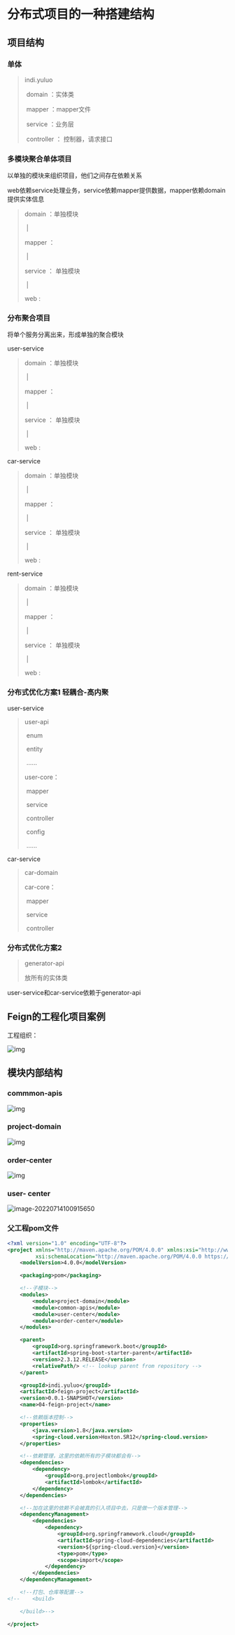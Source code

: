 # 分布式项目的一种搭建结构

## 项目结构

### 单体

> indi.yuluo
>
> ​	domain		：实体类
>
> ​	mapper		：mapper文件
>
> ​	service		  ：业务层
>
> ​	controller	： 控制器，请求接口

### 多模块聚合单体项目

以单独的模块来组织项目，他们之间存在依赖关系

web依赖service处理业务，service依赖mapper提供数据，mapper依赖domain提供实体信息

> domain ：单独模块
>
> ​	|
>
> mapper ： 
>
> ​	|
>
> service  ： 单独模块
>
> ​	|
>
> web		: 

### 分布聚合项目

将单个服务分离出来，形成单独的聚合模块

user-service

> domain ：单独模块
>
> ​	|
>
> mapper ： 
>
> ​	|
>
> service  ： 单独模块
>
> ​	|
>
> web		: 

car-service

> domain ：单独模块
>
> ​	|
>
> mapper ： 
>
> ​	|
>
> service  ： 单独模块
>
> ​	|
>
> web		: 

rent-service

> domain ：单独模块
>
> ​	|
>
> mapper ： 
>
> ​	|
>
> service  ： 单独模块
>
> ​	|
>
> web		: 

### 分布式优化方案1  轻耦合-高内聚

user-service

> user-api
>
> ​	enum
>
> ​	entity
>
> ​	……
>
> user-core：
>
> ​	mapper
>
> ​	service
>
> ​	controller
>
> ​	config
>
> ​	……

car-service

> car-domain
>
> car-core：
>
> ​	mapper
>
> ​	service
>
> ​	controller

### 分布式优化方案2

> generator-api
>
> 放所有的实体类

user-service和car-service依赖于generator-api

## Feign的工程化项目案例

工程组织：

![img](file:///C:\Users\14815\AppData\Roaming\Tencent\Users\1481556636\TIM\WinTemp\RichOle\%_]{8{B1_@IIEE@HJHWNB0G.png)

## 模块内部结构

### commmon-apis

![img](file:///C:\Users\14815\AppData\Roaming\Tencent\Users\1481556636\TIM\WinTemp\RichOle\CD0EMN1HN4LLZ${0PLS_RTL.png)

### project-domain

![img](file:///C:\Users\14815\AppData\Roaming\Tencent\Users\1481556636\TIM\WinTemp\RichOle\9J2}OWI%TI3NSAUE70%U9K9.png)

### order-center

![img](file:///C:\Users\14815\AppData\Roaming\Tencent\Users\1481556636\TIM\WinTemp\RichOle\QVUVZJ@KZLMKSX]D$MTOB8A.png)

### user- center

![image-20220714100915650](.\image-20220714100915650.png)

### 父工程pom文件

```xml
<?xml version="1.0" encoding="UTF-8"?>
<project xmlns="http://maven.apache.org/POM/4.0.0" xmlns:xsi="http://www.w3.org/2001/XMLSchema-instance"
         xsi:schemaLocation="http://maven.apache.org/POM/4.0.0 https://maven.apache.org/xsd/maven-4.0.0.xsd">
    <modelVersion>4.0.0</modelVersion>

    <packaging>pom</packaging>

    <!--子模块-->
    <modules>
        <module>project-domain</module>
        <module>common-apis</module>
        <module>user-center</module>
        <module>order-center</module>
    </modules>

    <parent>
        <groupId>org.springframework.boot</groupId>
        <artifactId>spring-boot-starter-parent</artifactId>
        <version>2.3.12.RELEASE</version>
        <relativePath/> <!-- lookup parent from repository -->
    </parent>

    <groupId>indi.yuluo</groupId>
    <artifactId>feign-project</artifactId>
    <version>0.0.1-SNAPSHOT</version>
    <name>04-feign-project</name>

    <!--依赖版本控制-->
    <properties>
        <java.version>1.8</java.version>
        <spring-cloud.version>Hoxton.SR12</spring-cloud.version>
    </properties>

    <!--依赖管理，这里的依赖所有的子模块都会有-->
    <dependencies>
        <dependency>
            <groupId>org.projectlombok</groupId>
            <artifactId>lombok</artifactId>
        </dependency>
    </dependencies>

    <!--加在这里的依赖不会被真的引入项目中去，只是做一个版本管理-->
    <dependencyManagement>
        <dependencies>
            <dependency>
                <groupId>org.springframework.cloud</groupId>
                <artifactId>spring-cloud-dependencies</artifactId>
                <version>${spring-cloud.version}</version>
                <type>pom</type>
                <scope>import</scope>
            </dependency>
        </dependencies>
    </dependencyManagement>

    <!--打包、仓库等配置-->
<!--    <build>

    </build>-->

</project>
```

